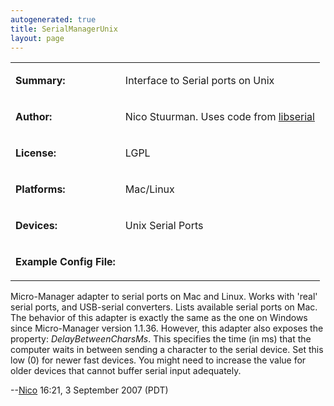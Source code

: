 ```yaml
---
autogenerated: true
title: SerialManagerUnix
layout: page
---
```


<table>
<tr>
<td markdown="1">

**Summary:**

</td>
<td markdown="1">

Interface to Serial ports on Unix

</td>
</tr>
<tr>
<td markdown="1">

**Author:**

</td>
<td markdown="1">

Nico Stuurman. Uses code from
[libserial](http://libserial.sourceforge.net/mediawiki/index.php/Main_Page)

</td>
</tr>
<tr>
<td markdown="1">

**License:**

</td>
<td markdown="1">

LGPL

</td>
</tr>
<tr>
<td markdown="1">

**Platforms:**

</td>
<td markdown="1">

Mac/Linux

</td>
</tr>
<tr>
<td markdown="1">

**Devices:**

</td>
<td markdown="1">

Unix Serial Ports

</td>
</tr>
<tr>
<td markdown="1">

**Example Config File:**

</td>
<td markdown="1">
</td>
</tr>
</table>

Micro-Manager adapter to serial ports on Mac and Linux. Works with
'real' serial ports, and USB-serial converters. Lists available serial
ports on Mac. The behavior of this adapter is exactly the same as the
one on Windows since Micro-Manager version 1.1.36. However, this adapter
also exposes the property: *DelayBetweenCharsMs*. This specifies the
time (in ms) that the computer waits in between sending a character to
the serial device. Set this low (0) for newer fast devices. You might
need to increase the value for older devices that cannot buffer serial
input adequately.

--[Nico](User:Nico "wikilink") 16:21, 3 September 2007 (PDT)

